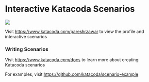 # Interactive Katacoda Scenarios

[![](http://shields.katacoda.com/katacoda/pareshrzawar/count.svg)](https://www.katacoda.com/pareshrzawar "Get your profile on Katacoda.com")

Visit https://www.katacoda.com/pareshrzawar to view the profile and interactive scenarios

### Writing Scenarios
Visit https://www.katacoda.com/docs to learn more about creating Katacoda scenarios

For examples, visit https://github.com/katacoda/scenario-example
